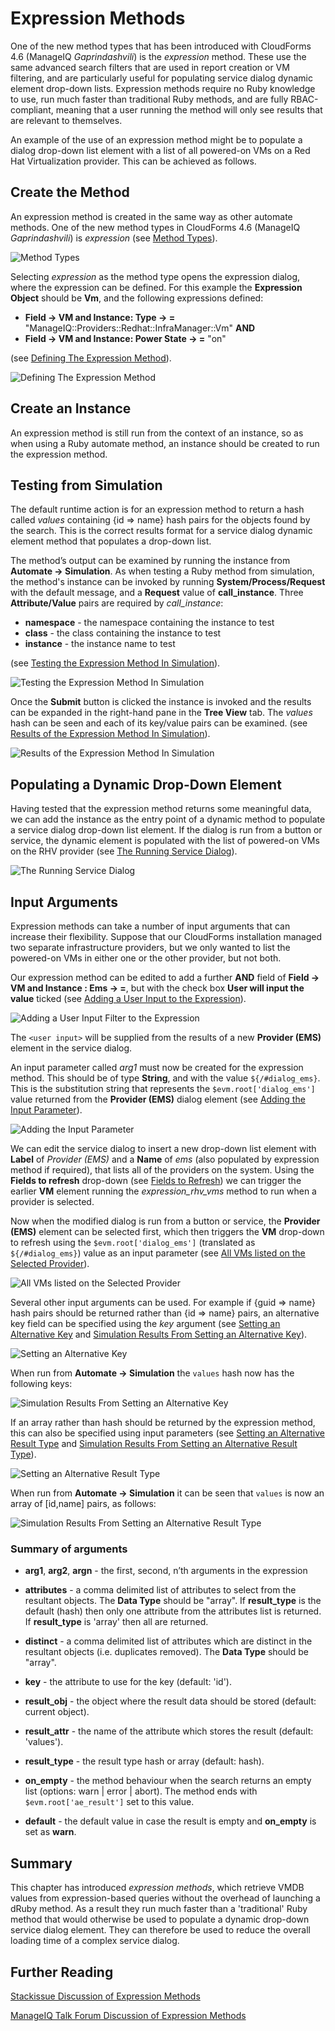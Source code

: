 # Expression Methods

One of the new method types that has been introduced with CloudForms 4.6 (ManageIQ *Gaprindashvili*) is the *expression* method. These use the same advanced search filters that are used in report creation or VM filtering, and are particularly useful for populating service dialog dynamic element drop-down lists. Expression methods require no Ruby knowledge to use, run much faster than traditional Ruby methods, and are fully RBAC-compliant, meaning that a user running the method will only see results that are relevant to themselves.

An example of the use of an expression method might be to populate a dialog drop-down list element with a list of all powered-on VMs on a Red Hat Virtualization provider. This can be achieved as follows.

## Create the Method

An expression method is created in the same way as other automate methods. One of the new method types in CloudForms 4.6 (ManageIQ *Gaprindashvili*) is *expression* (see [Method Types](#i1)).

![Method Types](images/screenshot1.png)
 

Selecting *expression* as the method type opens the expression dialog, where the expression can be defined. For this example the **Expression Object** should be **Vm**, and the following expressions defined:

* **Field → VM and Instance: Type → =** "ManageIQ::Providers::Redhat::InfraManager::Vm" **AND**
* **Field → VM and Instance: Power State → =** "on"

(see [Defining The Expression Method](#i2)).

![Defining The Expression Method](images/screenshot2.png) 

## Create an Instance

An expression method is still run from the context of an instance, so as when using a Ruby automate method, an instance should be created to run the expression method.

## Testing from Simulation

The default runtime action is for an expression method to return a hash called *values* containing {id ⇒ name} hash pairs for the objects found by the search. This is the correct results format for a service dialog dynamic element method that populates a drop-down list.

The method’s output can be examined by running the instance from **Automate → Simulation**. As when testing a Ruby method from simulation, the method's instance can be invoked by running **System/Process/Request** with the default message, and a **Request** value of **call\_instance**. Three **Attribute/Value** pairs are required by _call\_instance_:

* **namespace** - the namespace containing the instance to test
* **class** - the class containing the instance to test
* **instance** - the instance name to test

(see [Testing the Expression Method In Simulation](#i3)).

![Testing the Expression Method In Simulation](images/screenshot12.png) 

Once the **Submit** button is clicked the instance is invoked and the results can be expanded in the right-hand pane in the **Tree View** tab. The _values_ hash can be seen and each of its key/value pairs can be examined. (see [Results of the Expression Method In Simulation](#i3)).

![Results of the Expression Method In Simulation](images/screenshot3.png) 

## Populating a Dynamic Drop-Down Element

Having tested that the expression method returns some meaningful data, we can add the instance as the entry point of a dynamic method to populate a service dialog drop-down list element. If the dialog is run from a button or service, the dynamic element is populated with the list of powered-on VMs on the RHV provider (see [The Running Service Dialog](#i4)).

![The Running Service Dialog](images/screenshot4.png) 

## Input Arguments

Expression methods can take a number of input arguments that can increase their flexibility. Suppose that our CloudForms installation managed two separate infrastructure providers, but we only wanted to list the powered-on VMs in either one or the other provider, but not both.  

Our expression method can be edited to add a further **AND** field of **Field → VM and Instance : Ems → =**, but with the check box **User will input the value** ticked (see [Adding a User Input to the Expression](#i5)).

![Adding a User Input Filter to the Expression](images/screenshot5.png)

The `<user input>` will be supplied from the results of a new **Provider (EMS)** element in the service dialog.

An input parameter called *arg1* must now be created for the expression method. This should be of type **String**, and with the value `${/#dialog_ems}`. This is the substitution string that represents the `$evm.root['dialog_ems']` value returned from the **Provider (EMS)** dialog element (see [Adding the Input Parameter](#i6)).

![Adding the Input Parameter](images/screenshot6.png)

We can edit the service dialog to insert a new drop-down list element with **Label** of _Provider (EMS)_ and a **Name** of _ems_ (also populated by expression method if required), that lists all of the providers on the system. Using the **Fields to refresh** drop-down (see [Fields to Refresh](../new_service_dialog_editor/chapter.md#fields_to_refresh)) we can trigger the earlier **VM** element running the _expression\_rhv\_vms_ method to run when a provider is selected. 

Now when the modified dialog is run from a button or service, the **Provider (EMS)** element can be selected first, which then triggers the **VM** drop-down to refresh using the `$evm.root['dialog_ems']` (translated as `${/#dialog_ems}`) value as an input parameter (see [All VMs listed on the Selected Provider](#i7)).

![All VMs listed on the Selected Provider](images/screenshot7.png)  

Several other input arguments can be used. For example if {guid ⇒ name} hash pairs should be returned rather than {id ⇒ name} pairs, an alternative key field can be specified using the _key_ argument (see [Setting an Alternative Key](#i8) and [Simulation Results From Setting an Alternative Key](#i9)).

![Setting an Alternative Key](images/screenshot8.png)

When run from **Automate -> Simulation** the `values` hash now has the following keys:

![Simulation Results From Setting an Alternative Key](images/screenshot9.png)

If an array rather than hash should be returned by the expression method, this can also be specified using input parameters (see [Setting an Alternative Result Type](#i10) and [Simulation Results From Setting an Alternative Result Type](#i11)).

![Setting an Alternative Result Type](images/screenshot10.png)

When run from **Automate -> Simulation** it can be seen that `values` is now an array of [id,name] pairs, as follows: 

![Simulation Results From Setting an Alternative Result Type](images/screenshot11.png)

### Summary of arguments

  - **arg1**, **arg2**, **argn** - the first, second, n’th arguments in the expression

  - **attributes** - a comma delimited list of attributes to select from the resultant objects. The **Data Type** should be "array". If **result\_type** is the default (hash) then only one attribute from the attributes list is returned. If **result\_type** is 'array' then all are returned.

  - **distinct** - a comma delimited list of attributes which are distinct in the resultant objects (i.e. duplicates removed). The **Data Type** should be "array".

  - **key** - the attribute to use for the key (default: 'id').

  - **result\_obj**  - the object where the result data should be stored (default: current object).

  - **result\_attr**  - the name of the attribute which stores the result (default: 'values').

  - **result\_type** - the result type hash or array (default: hash).

  - **on\_empty** - the method behaviour when the search returns an empty list (options: warn | error | abort). The method ends with `$evm.root['ae_result']` set to this value.

  - **default** - the default value in case the result is empty and **on\_empty** is set as **warn**.

## Summary

This chapter has introduced _expression methods_, which retrieve VMDB values from expression-based queries without the overhead of launching a dRuby method. As a result they run much faster than a 'traditional' Ruby method that would otherwise be used to populate a dynamic drop-down service dialog element. They can therefore be used to reduce the overall loading time of a complex service dialog.


## Further Reading

[Stackissue Discussion of Expression Methods](http://stackissue.com/ManageIQ/manageiq/wip-automate-expression-methods-6655.html)

[ManageIQ Talk Forum Discussion of Expression Methods](http://talk.manageiq.org/t/automate-expression-methods/3071)
